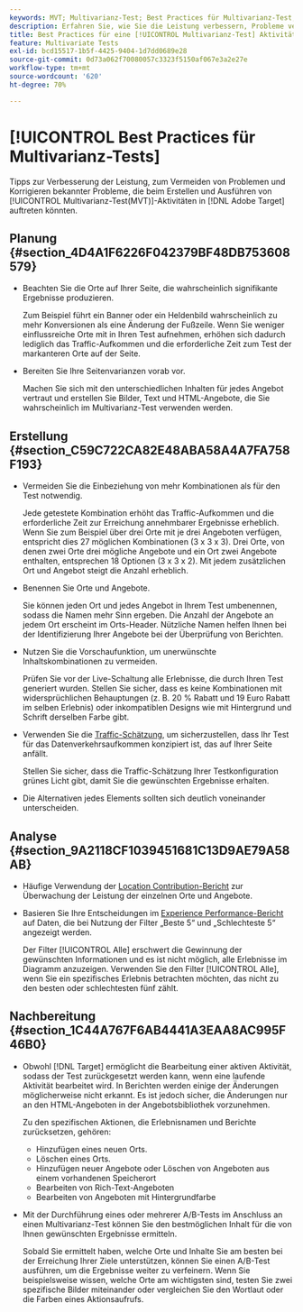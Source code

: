 ```yaml
---
keywords: MVT; Multivarianz-Test; Best Practices für Multivarianz-Test; Best Practices für MVT; MVT-Kombinationen; MVT-Berichte
description: Erfahren Sie, wie Sie die Leistung verbessern, Probleme vermeiden und bekannte Probleme korrigieren können, die beim Erstellen und Ausführen auftreten können. [!UICONTROL Multivarianz-Test] Aktivitäten in [!DNL Adobe Target].
title: Best Practices für eine [!UICONTROL Multivarianz-Test] Aktivität?
feature: Multivariate Tests
exl-id: bcd15517-1b5f-4425-9404-1d7dd0689e28
source-git-commit: 0d73a062f70080057c3323f5150af067e3a2e27e
workflow-type: tm+mt
source-wordcount: '620'
ht-degree: 70%

---
```


# [!UICONTROL Best Practices für Multivarianz-Tests]

Tipps zur Verbesserung der Leistung, zum Vermeiden von Problemen und Korrigieren bekannter Probleme, die beim Erstellen und Ausführen von [!UICONTROL Multivarianz-Test(MVT)]-Aktivitäten in [!DNL Adobe Target] auftreten könnten.

## Planung  {#section_4D4A1F6226F042379BF48DB753608579}

* Beachten Sie die Orte auf Ihrer Seite, die wahrscheinlich signifikante Ergebnisse produzieren.

  Zum Beispiel führt ein Banner oder ein Heldenbild wahrscheinlich zu mehr Konversionen als eine Änderung der Fußzeile. Wenn Sie weniger einflussreiche Orte mit in Ihren Test aufnehmen, erhöhen sich dadurch lediglich das Traffic-Aufkommen und die erforderliche Zeit zum Test der markanteren Orte auf der Seite.
* Bereiten Sie Ihre Seitenvarianzen vorab vor.

  Machen Sie sich mit den unterschiedlichen Inhalten für jedes Angebot vertraut und erstellen Sie Bilder, Text und HTML-Angebote, die Sie wahrscheinlich im Multivarianz-Test verwenden werden.

## Erstellung  {#section_C59C722CA82E48ABA58A4A7FA758F193}

* Vermeiden Sie die Einbeziehung von mehr Kombinationen als für den Test notwendig.

  Jede getestete Kombination erhöht das Traffic-Aufkommen und die erforderliche Zeit zur Erreichung annehmbarer Ergebnisse erheblich. Wenn Sie zum Beispiel über drei Orte mit je drei Angeboten verfügen, entspricht dies 27 möglichen Kombinationen (3 x 3 x 3). Drei Orte, von denen zwei Orte drei mögliche Angebote und ein Ort zwei Angebote enthalten, entsprechen 18 Optionen (3 x 3 x 2). Mit jedem zusätzlichen Ort und Angebot steigt die Anzahl erheblich.

* Benennen Sie Orte und Angebote.

  Sie können jeden Ort und jedes Angebot in Ihrem Test umbenennen, sodass die Namen mehr Sinn ergeben. Die Anzahl der Angebote an jedem Ort erscheint im Orts-Header. Nützliche Namen helfen Ihnen bei der Identifizierung Ihrer Angebote bei der Überprüfung von Berichten.

* Nutzen Sie die Vorschaufunktion, um unerwünschte Inhaltskombinationen zu vermeiden.

  Prüfen Sie vor der Live-Schaltung alle Erlebnisse, die durch Ihren Test generiert wurden. Stellen Sie sicher, dass es keine Kombinationen mit widersprüchlichen Behauptungen (z. B. 20 % Rabatt und 19 Euro Rabatt im selben Erlebnis) oder inkompatiblen Designs wie mit Hintergrund und Schrift derselben Farbe gibt.

* Verwenden Sie die [Traffic-Schätzung](/help/main/c-activities/c-multivariate-testing/t-create-multivariate-test/traffic-estimator.md), um sicherzustellen, dass Ihr Test für das Datenverkehrsaufkommen konzipiert ist, das auf Ihrer Seite anfällt.

  Stellen Sie sicher, dass die Traffic-Schätzung Ihrer Testkonfiguration grünes Licht gibt, damit Sie die gewünschten Ergebnisse erhalten.

* Die Alternativen jedes Elements sollten sich deutlich voneinander unterscheiden.

## Analyse  {#section_9A2118CF1039451681C13D9AE79A58AB}

* Häufige Verwendung der [Location Contribution-Bericht](/help/main/c-reports/multivariate-test-reports/location-contribution-report.md) zur Überwachung der Leistung der einzelnen Orte und Angebote.
* Basieren Sie Ihre Entscheidungen im [Experience Performance-Bericht](/help/main/c-reports/multivariate-test-reports/experience-performance-report.md) auf Daten, die bei Nutzung der Filter „Beste 5“ und „Schlechteste 5“ angezeigt werden.

  Der Filter [!UICONTROL Alle] erschwert die Gewinnung der gewünschten Informationen und es ist nicht möglich, alle Erlebnisse im Diagramm anzuzeigen. Verwenden Sie den Filter [!UICONTROL Alle], wenn Sie ein spezifisches Erlebnis betrachten möchten, das nicht zu den besten oder schlechtesten fünf zählt.

## Nachbereitung  {#section_1C44A767F6AB4441A3EAA8AC995F46B0}

* Obwohl [!DNL Target] ermöglicht die Bearbeitung einer aktiven Aktivität, sodass der Test zurückgesetzt werden kann, wenn eine laufende Aktivität bearbeitet wird. In Berichten werden einige der Änderungen möglicherweise nicht erkannt. Es ist jedoch sicher, die Änderungen nur an den HTML-Angeboten in der Angebotsbibliothek vorzunehmen.

  Zu den spezifischen Aktionen, die Erlebnisnamen und Berichte zurücksetzen, gehören:

   * Hinzufügen eines neuen Orts.
   * Löschen eines Orts.
   * Hinzufügen neuer Angebote oder Löschen von Angeboten aus einem vorhandenen Speicherort
   * Bearbeiten von Rich-Text-Angeboten
   * Bearbeiten von Angeboten mit Hintergrundfarbe

* Mit der Durchführung eines oder mehrerer A/B-Tests im Anschluss an einen Multivarianz-Test können Sie den bestmöglichen Inhalt für die von Ihnen gewünschten Ergebnisse ermitteln.

  Sobald Sie ermittelt haben, welche Orte und Inhalte Sie am besten bei der Erreichung Ihrer Ziele unterstützen, können Sie einen A/B-Test ausführen, um die Ergebnisse weiter zu verfeinern. Wenn Sie beispielsweise wissen, welche Orte am wichtigsten sind, testen Sie zwei spezifische Bilder miteinander oder vergleichen Sie den Wortlaut oder die Farben eines Aktionsaufrufs.
